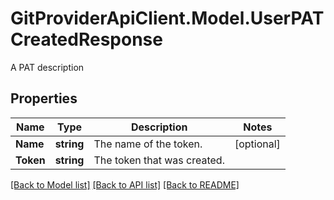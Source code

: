 # GitProviderApiClient.Model.UserPATCreatedResponse
A PAT description

## Properties

Name | Type | Description | Notes
------------ | ------------- | ------------- | -------------
**Name** | **string** | The name of the token. | [optional] 
**Token** | **string** | The token that was created. | 

[[Back to Model list]](../README.md#documentation-for-models) [[Back to API list]](../README.md#documentation-for-api-endpoints) [[Back to README]](../README.md)

